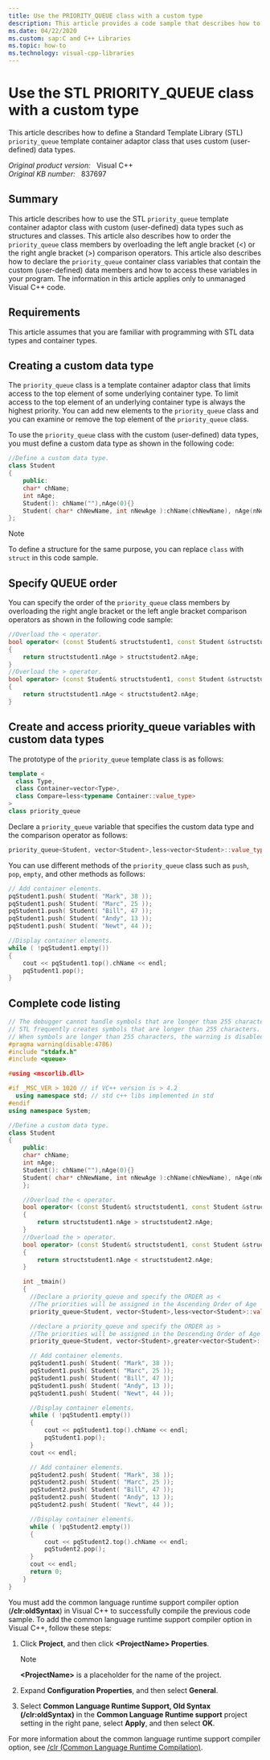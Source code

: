 ```yaml
---
title: Use the PRIORITY_QUEUE class with a custom type
description: This article provides a code sample that describes how to use the priority_queue template container of STL with custom types like classes and structures.
ms.date: 04/22/2020
ms.custom: sap:C and C++ Libraries
ms.topic: how-to
ms.technology: visual-cpp-libraries
---
```

# Use the STL PRIORITY_QUEUE class with a custom type

This article describes how to define a Standard Template Library (STL) `priority_queue` template container adaptor class that uses custom (user-defined) data types.

_Original product version:_ &nbsp; Visual C++  
_Original KB number:_ &nbsp; 837697

## Summary

This article describes how to use the STL `priority_queue` template container adaptor class with custom (user-defined) data types such as structures and classes. This article also describes how to order the `priority_queue` class members by overloading the left angle bracket (<) or the right angle bracket (>) comparison operators. This article also describes how to declare the `priority_queue` container class variables that contain the custom (user-defined) data members and how to access these variables in your program. The information in this article applies only to unmanaged Visual C++ code.

## Requirements

This article assumes that you are familiar with programming with STL data types and container types.

## Creating a custom data type

The `priority_queue` class is a template container adaptor class that limits access to the top element of some underlying container type. To limit access to the top element of an underlying container type is always the highest priority. You can add new elements to the `priority_queue` class and you can examine or remove the top element of the `priority_queue` class.

To use the `priority_queue` class with the custom (user-defined) data types, you must define a custom data type as shown in the following code:

```cpp
//Define a custom data type.
class Student
{
    public:
    char* chName;
    int nAge;
    Student(): chName(""),nAge(0){}
    Student( char* chNewName, int nNewAge ):chName(chNewName), nAge(nNewAge){}
};
```

> [!NOTE]
> To define a structure for the same purpose, you can replace `class` with `struct` in this code sample.

## Specify QUEUE order

You can specify the order of the `priority_queue` class members by overloading the right angle bracket or the left angle bracket comparison operators as shown in the following code sample:

```cpp
//Overload the < operator.
bool operator< (const Student& structstudent1, const Student &structstudent2)
{
    return structstudent1.nAge > structstudent2.nAge;
}
//Overload the > operator.
bool operator> (const Student& structstudent1, const Student &structstudent2)
{
    return structstudent1.nAge < structstudent2.nAge;
}
```

## Create and access priority_queue variables with custom data types

The prototype of the `priority_queue` template class is as follows:

```cpp
template <
  class Type,
  class Container=vector<Type>,
  class Compare=less<typename Container::value_type>
>
class priority_queue
```

Declare a `priority_queue` variable that specifies the custom data type and the comparison operator as follows:

```cpp
priority_queue<Student, vector<Student>,less<vector<Student>::value_type> > pqStudent1;
```

You can use different methods of the `priority_queue` class such as `push`, `pop`, `empty`, and other methods as follows:

```cpp
// Add container elements.
pqStudent1.push( Student( "Mark", 38 ));
pqStudent1.push( Student( "Marc", 25 ));
pqStudent1.push( Student( "Bill", 47 ));
pqStudent1.push( Student( "Andy", 13 ));
pqStudent1.push( Student( "Newt", 44 ));

//Display container elements.
while ( !pqStudent1.empty())
{
    cout << pqStudent1.top().chName << endl;
    pqStudent1.pop();
}
```

## Complete code listing

```cpp
// The debugger cannot handle symbols that are longer than 255 characters.
// STL frequently creates symbols that are longer than 255 characters.
// When symbols are longer than 255 characters, the warning is disabled.
#pragma warning(disable:4786)
#include "stdafx.h"
#include <queue>

#using <mscorlib.dll>

#if _MSC_VER > 1020 // if VC++ version is > 4.2
  using namespace std; // std c++ libs implemented in std
#endif
using namespace System;

//Define a custom data type.
class Student
{
    public:
    char* chName;
    int nAge;
    Student(): chName(""),nAge(0){}
    Student( char* chNewName, int nNewAge ):chName(chNewName), nAge(nNewAge){}
    };

    //Overload the < operator.
    bool operator< (const Student& structstudent1, const Student &structstudent2)
    {
        return structstudent1.nAge > structstudent2.nAge;
    }
    //Overload the > operator.
    bool operator> (const Student& structstudent1, const Student &structstudent2)
    {
        return structstudent1.nAge < structstudent2.nAge;
    }

    int _tmain()
    {
      //Declare a priority_queue and specify the ORDER as <
      //The priorities will be assigned in the Ascending Order of Age
      priority_queue<Student, vector<Student>,less<vector<Student>::value_type> > pqStudent1;

      //declare a priority_queue and specify the ORDER as >
      //The priorities will be assigned in the Descending Order of Age
      priority_queue<Student, vector<Student>,greater<vector<Student>::value_type> > pqStudent2;

      // Add container elements.
      pqStudent1.push( Student( "Mark", 38 ));
      pqStudent1.push( Student( "Marc", 25 ));
      pqStudent1.push( Student( "Bill", 47 ));
      pqStudent1.push( Student( "Andy", 13 ));
      pqStudent1.push( Student( "Newt", 44 ));

      //Display container elements.
      while ( !pqStudent1.empty())
      {
          cout << pqStudent1.top().chName << endl;
          pqStudent1.pop();
      }
      cout << endl;

      // Add container elements.
      pqStudent2.push( Student( "Mark", 38 ));
      pqStudent2.push( Student( "Marc", 25 ));
      pqStudent2.push( Student( "Bill", 47 ));
      pqStudent2.push( Student( "Andy", 13 ));
      pqStudent2.push( Student( "Newt", 44 ));

      //Display container elements.
      while ( !pqStudent2.empty())
      {
          cout << pqStudent2.top().chName << endl;
          pqStudent2.pop();
      }
      cout << endl;
      return 0;
    }
}
```

You must add the common language runtime support compiler option (**/clr:oldSyntax**) in Visual C++ to successfully compile the previous code sample. To add the common language runtime support compiler option in Visual C++, follow these steps:

1. Click **Project**, and then click **\<ProjectName> Properties**.

    > [!NOTE]
    > **\<ProjectName>** is a placeholder for the name of the project.
2. Expand **Configuration Properties**, and then select **General**.
3. Select **Common Language Runtime Support, Old Syntax (/clr:oldSyntax)** in the **Common Language Runtime support** project setting in the right pane, select **Apply**, and then select **OK**.

For more information about the common language runtime support compiler option, see [/clr (Common Language Runtime Compilation)](/cpp/build/reference/clr-common-language-runtime-compilation).

